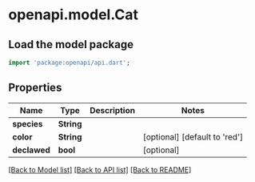 # openapi.model.Cat

## Load the model package
```dart
import 'package:openapi/api.dart';
```

## Properties
Name | Type | Description | Notes
------------ | ------------- | ------------- | -------------
**species** | **String** |  | 
**color** | **String** |  | [optional] [default to 'red']
**declawed** | **bool** |  | [optional] 

[[Back to Model list]](../README.md#documentation-for-models) [[Back to API list]](../README.md#documentation-for-api-endpoints) [[Back to README]](../README.md)


